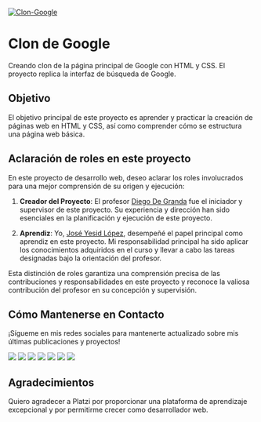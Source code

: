[![Clon-Google]()]()

# Clon de Google

Creando clon de la página principal de Google con HTML y CSS. El proyecto replica la interfaz de búsqueda de Google.

## Objetivo

El objetivo principal de este proyecto es aprender y practicar la creación de páginas web en HTML y CSS, así como comprender cómo se estructura una página web básica.

## Aclaración de roles en este proyecto

En este proyecto de desarrollo web, deseo aclarar los roles involucrados para una mejor comprensión de su origen y ejecución:

1. **Creador del Proyecto**: El profesor [Diego De Granda](https://platzi.com/profes/degranda/) fue el iniciador y supervisor de este proyecto. Su experiencia y dirección han sido esenciales en la planificación y ejecución de este proyecto.

2. **Aprendiz**: Yo, [José Yesid López](https://platzi.com/p/Joyelocode/), desempeñé el papel principal como aprendiz en este proyecto. Mi responsabilidad principal ha sido aplicar los conocimientos adquiridos en el curso y llevar a cabo las tareas designadas bajo la orientación del profesor.

Esta distinción de roles garantiza una comprensión precisa de las contribuciones y responsabilidades en este proyecto y reconoce la valiosa contribución del profesor en su concepción y supervisión.

## Cómo Mantenerse en Contacto

¡Sígueme en mis redes sociales para mantenerte actualizado sobre mis últimas publicaciones y proyectos!

<div style="display: inline-block;">
  <a href="https://www.youtube.com/channel/UCTEOU82zC2UHj-AUW9-OrBw"><img src="https://img.shields.io/badge/-YouTube-FF0000?style=for-the-badge&logo=youtube&logoColor=white"></a>
  <a href="https://www.instagram.com/joyelocode/"><img src="https://img.shields.io/badge/-Instagram-E4405F?style=for-the-badge&logo=instagram&logoColor=white"></a>
  <a href="https://www.facebook.com/profile.php?id=61550597387264"><img src="https://img.shields.io/badge/-Facebook-1877F2?style=for-the-badge&logo=facebook&logoColor=white"></a>
  <a href="https://twitter.com/joyelocode"><img src="https://img.shields.io/badge/-Twitter-1DA1F2?style=for-the-badge&logo=twitter&logoColor=white"></a>
  <a href="https://www.tiktok.com/@joyelocode"><img src="https://img.shields.io/badge/-TikTok-000000?style=for-the-badge&logo=tiktok&logoColor=white"></a>
  <a href="https://www.linkedin.com/in/joyelocode/"><img src="https://img.shields.io/badge/-LinkedIn-0077B5?style=for-the-badge&logo=linkedin&logoColor=white"></a>
  <a href="https://discord.com/channels/@me"><img src="https://img.shields.io/badge/-Discord-5865F2?style=for-the-badge&logo=discord&logoColor=white"></a>
</div>

## Agradecimientos

Quiero agradecer a Platzi por proporcionar una plataforma de aprendizaje excepcional y por permitirme crecer como desarrollador web. 





